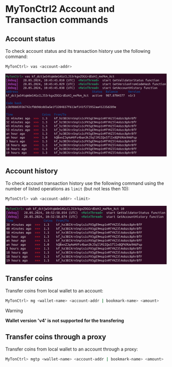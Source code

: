 # MyTonCtrl2 Account and Transaction commands

## Account status

To check account status and its transaction history use the following command:

```bash
MyTonCtrl> vas <account-addr>
```

![](/docs/img/vas.png)

## Account history

To check account transaction history use the following command using the number of listed operations as `limit` (but not less then 10):

```bash
MyTonCtrl> vah <account-addr> <limit>
```

![](/docs/img/vah.png)

## Transfer coins

Transfer coins from local wallet to an account:

```bash
MyTonCtrl> mg <wallet-name> <account-addr | bookmark-name> <amount>
```

> [!WARNING] 
> **Wallet version 'v4' is not supported for the transfering**


## Transfer coins through a proxy

Transfer coins from local wallet to an account through a proxy:

```bash
MyTonCtrl> mgtp <wallet-name> <account-addr | bookmark-name> <amount>
```
